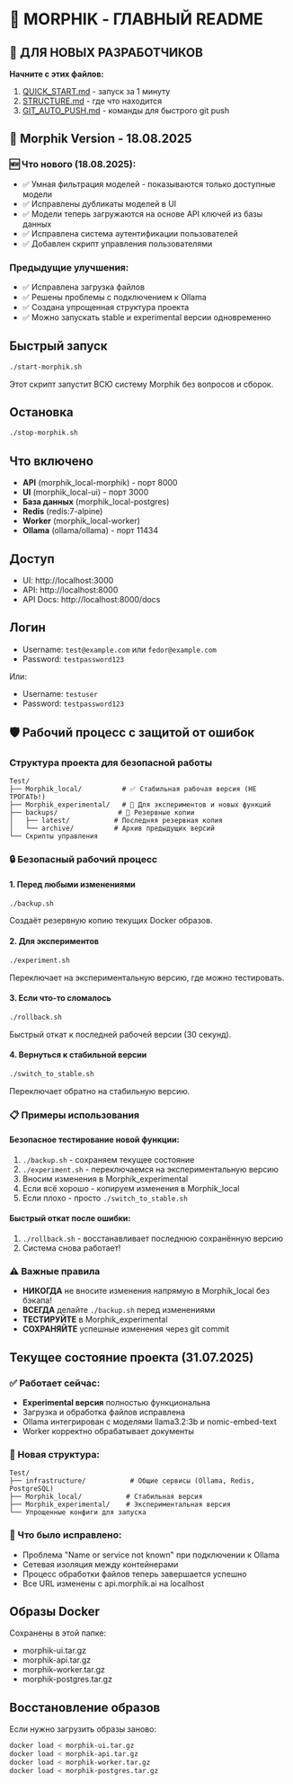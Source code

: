 # 🎯 MORPHIK - ГЛАВНЫЙ README

## 📌 ДЛЯ НОВЫХ РАЗРАБОТЧИКОВ

**Начните с этих файлов:**
1. [QUICK_START.md](QUICK_START.md) - запуск за 1 минуту
2. [STRUCTURE.md](STRUCTURE.md) - где что находится
3. [GIT_AUTO_PUSH.md](GIT_AUTO_PUSH.md) - команды для быстрого git push

## 🚀 Morphik Version - 18.08.2025

### 🆕 Что нового (18.08.2025):
- ✅ Умная фильтрация моделей - показываются только доступные модели
- ✅ Исправлены дубликаты моделей в UI
- ✅ Модели теперь загружаются на основе API ключей из базы данных
- ✅ Исправлена система аутентификации пользователей
- ✅ Добавлен скрипт управления пользователями

### Предыдущие улучшения:
- ✅ Исправлена загрузка файлов
- ✅ Решены проблемы с подключением к Ollama
- ✅ Создана упрощенная структура проекта
- ✅ Можно запускать stable и experimental версии одновременно

## Быстрый запуск

```bash
./start-morphik.sh
```

Этот скрипт запустит ВСЮ систему Morphik без вопросов и сборок.

## Остановка

```bash
./stop-morphik.sh
```

## Что включено

- **API** (morphik_local-morphik) - порт 8000
- **UI** (morphik_local-ui) - порт 3000  
- **База данных** (morphik_local-postgres)
- **Redis** (redis:7-alpine)
- **Worker** (morphik_local-worker)
- **Ollama** (ollama/ollama) - порт 11434

## Доступ

- UI: http://localhost:3000
- API: http://localhost:8000
- API Docs: http://localhost:8000/docs

## Логин

- Username: `test@example.com` или `fedor@example.com`
- Password: `testpassword123`

Или:
- Username: `testuser`
- Password: `testpassword123`

## 🛡️ Рабочий процесс с защитой от ошибок

### Структура проекта для безопасной работы

```
Test/
├── Morphik_local/          # ✅ Стабильная рабочая версия (НЕ ТРОГАТЬ!)
├── Morphik_experimental/   # 🧪 Для экспериментов и новых функций
├── backups/               # 💾 Резервные копии
│   ├── latest/           # Последняя резервная копия
│   └── archive/          # Архив предыдущих версий
└── Скрипты управления
```

### 🔒 Безопасный рабочий процесс

#### 1. Перед любыми изменениями
```bash
./backup.sh
```
Создаёт резервную копию текущих Docker образов.

#### 2. Для экспериментов
```bash
./experiment.sh
```
Переключает на экспериментальную версию, где можно тестировать.

#### 3. Если что-то сломалось
```bash
./rollback.sh
```
Быстрый откат к последней рабочей версии (30 секунд).

#### 4. Вернуться к стабильной версии
```bash
./switch_to_stable.sh
```
Переключает обратно на стабильную версию.

### 📋 Примеры использования

#### Безопасное тестирование новой функции:
1. `./backup.sh` - сохраняем текущее состояние
2. `./experiment.sh` - переключаемся на экспериментальную версию
3. Вносим изменения в Morphik_experimental
4. Если всё хорошо - копируем изменения в Morphik_local
5. Если плохо - просто `./switch_to_stable.sh`

#### Быстрый откат после ошибки:
1. `./rollback.sh` - восстанавливает последнюю сохранённую версию
2. Система снова работает!

### ⚠️ Важные правила

- **НИКОГДА** не вносите изменения напрямую в Morphik_local без бэкапа!
- **ВСЕГДА** делайте `./backup.sh` перед изменениями
- **ТЕСТИРУЙТЕ** в Morphik_experimental
- **СОХРАНЯЙТЕ** успешные изменения через git commit

## Текущее состояние проекта (31.07.2025)

### ✅ Работает сейчас:
- **Experimental версия** полностью функциональна
- Загрузка и обработка файлов исправлена
- Ollama интегрирован с моделями llama3.2:3b и nomic-embed-text
- Worker корректно обрабатывает документы

### 📁 Новая структура:
```
Test/
├── infrastructure/           # Общие сервисы (Ollama, Redis, PostgreSQL)
├── Morphik_local/           # Стабильная версия
├── Morphik_experimental/    # Экспериментальная версия
└── Упрощенные конфиги для запуска
```

### 🔧 Что было исправлено:
- Проблема "Name or service not known" при подключении к Ollama
- Сетевая изоляция между контейнерами
- Процесс обработки файлов теперь завершается успешно
- Все URL изменены с api.morphik.ai на localhost

## Образы Docker

Сохранены в этой папке:
- morphik-ui.tar.gz
- morphik-api.tar.gz
- morphik-worker.tar.gz
- morphik-postgres.tar.gz

## Восстановление образов

Если нужно загрузить образы заново:

```bash
docker load < morphik-ui.tar.gz
docker load < morphik-api.tar.gz
docker load < morphik-worker.tar.gz
docker load < morphik-postgres.tar.gz
```